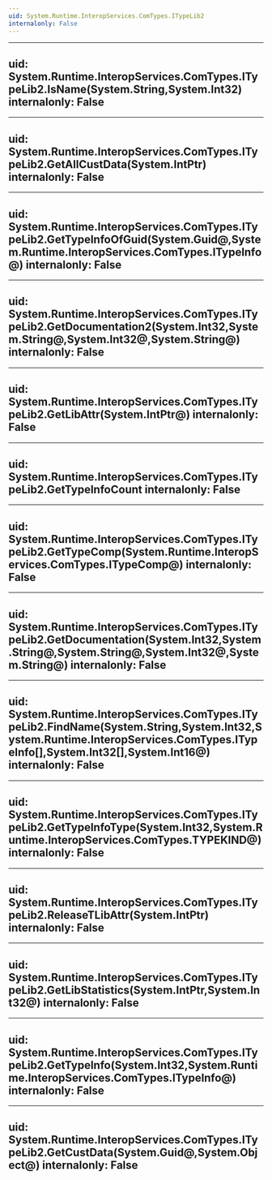 ```yaml
---
uid: System.Runtime.InteropServices.ComTypes.ITypeLib2
internalonly: False
---
```


---
uid: System.Runtime.InteropServices.ComTypes.ITypeLib2.IsName(System.String,System.Int32)
internalonly: False
---

---
uid: System.Runtime.InteropServices.ComTypes.ITypeLib2.GetAllCustData(System.IntPtr)
internalonly: False
---

---
uid: System.Runtime.InteropServices.ComTypes.ITypeLib2.GetTypeInfoOfGuid(System.Guid@,System.Runtime.InteropServices.ComTypes.ITypeInfo@)
internalonly: False
---

---
uid: System.Runtime.InteropServices.ComTypes.ITypeLib2.GetDocumentation2(System.Int32,System.String@,System.Int32@,System.String@)
internalonly: False
---

---
uid: System.Runtime.InteropServices.ComTypes.ITypeLib2.GetLibAttr(System.IntPtr@)
internalonly: False
---

---
uid: System.Runtime.InteropServices.ComTypes.ITypeLib2.GetTypeInfoCount
internalonly: False
---

---
uid: System.Runtime.InteropServices.ComTypes.ITypeLib2.GetTypeComp(System.Runtime.InteropServices.ComTypes.ITypeComp@)
internalonly: False
---

---
uid: System.Runtime.InteropServices.ComTypes.ITypeLib2.GetDocumentation(System.Int32,System.String@,System.String@,System.Int32@,System.String@)
internalonly: False
---

---
uid: System.Runtime.InteropServices.ComTypes.ITypeLib2.FindName(System.String,System.Int32,System.Runtime.InteropServices.ComTypes.ITypeInfo[],System.Int32[],System.Int16@)
internalonly: False
---

---
uid: System.Runtime.InteropServices.ComTypes.ITypeLib2.GetTypeInfoType(System.Int32,System.Runtime.InteropServices.ComTypes.TYPEKIND@)
internalonly: False
---

---
uid: System.Runtime.InteropServices.ComTypes.ITypeLib2.ReleaseTLibAttr(System.IntPtr)
internalonly: False
---

---
uid: System.Runtime.InteropServices.ComTypes.ITypeLib2.GetLibStatistics(System.IntPtr,System.Int32@)
internalonly: False
---

---
uid: System.Runtime.InteropServices.ComTypes.ITypeLib2.GetTypeInfo(System.Int32,System.Runtime.InteropServices.ComTypes.ITypeInfo@)
internalonly: False
---

---
uid: System.Runtime.InteropServices.ComTypes.ITypeLib2.GetCustData(System.Guid@,System.Object@)
internalonly: False
---
